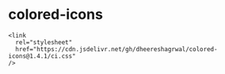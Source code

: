 # colored-icons
    <link
      rel="stylesheet"
      href="https://cdn.jsdelivr.net/gh/dheereshagrwal/colored-icons@1.4.1/ci.css"
    />
